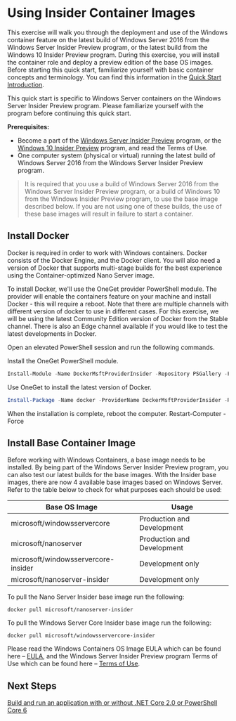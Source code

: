 # Using Insider Container Images

This exercise will walk you through the deployment and use of the Windows container feature on the latest build of Windows Server 2016 from the Windows Server Insider Preview program, or the latest build from the Windows 10 Insider Preview program. During this exercise, you will install the container role and deploy a preview edition of the base OS images. Before starting this quick start, familiarize yourself with basic container concepts and terminology. You can find this information in the [Quick Start Introduction](./index.md).

This quick start is specific to Windows Server containers on the Windows Server Insider Preview program. Please familiarize yourself with the program before continuing this quick start.

**Prerequisites:**

- Become a part of the [Windows Server Insider Preview](https://www.microsoft.com/en-us/software-download/windowsinsiderpreviewserver) program, or the [Windows 10 Insider Preview](https://insider.windows.com/GettingStarted) program, and read the Terms of Use. 
- One computer system (physical or virtual) running the latest build of Windows Server 2016 from the Windows Server Insider Preview program.

>It is required that you use a build of Windows Server 2016 from the Windows Server Insider Preview program, or a build of Windows 10 from the Windows Insider Preview program, to use the base image described below. If you are not using one of these builds, the use of these base images will result in failure to start a container.

## Install Docker
Docker is required in order to work with Windows containers. Docker consists of the Docker Engine, and the Docker client. You will also need a version of Docker that supports multi-stage builds for the best experience using the Container-optimized Nano Server image.

To install Docker, we'll use the OneGet provider PowerShell module. The provider will enable the containers feature on your machine and install Docker - this will require a reboot. Note that there are multiple channels with different version of docker to use in different cases. For this exercise, we will be using the latest Community Edition version of Docker from the Stable channel. There is also an Edge channel available if you would like to test the latest developments in Docker. 

Open an elevated PowerShell session and run the following commands.

Install the OneGet PowerShell module.
```powershell
Install-Module -Name DockerMsftProviderInsider -Repository PSGallery -Force
```
Use OneGet to install the latest version of Docker.
```powershell
Install-Package -Name docker -ProviderName DockerMsftProviderInsider -RequiredVersion 17.05.0-ce
```
When the installation is complete, reboot the computer.
Restart-Computer -Force

## Install Base Container Image

Before working with Windows Containers, a base image needs to be installed. By being part of the Windows Server Insider Preview program, you can also test our latest builds for the base images. With the Insider base images, there are now 4 available base images based on Windows Server. Refer to the table below to check for what purposes each should be used:

| Base OS Image                       | Usage                      |
|-------------------------------------|----------------------------|
| microsoft/windowsservercore         | Production and Development |
| microsoft/nanoserver                | Production and Development |
| microsoft/windowsservercore-insider | Development only           |
| microsoft/nanoserver-insider        | Development only           |

To pull the Nano Server Insider base image run the following:

```none
docker pull microsoft/nanoserver-insider
```

To pull the Windows Server Core Insider base image run the following:

```none
docker pull microsoft/windowsservercore-insider
```

Please read the Windows Containers OS Image EULA which can be found here – [EULA](../EULA.md ), and the Windows Server Insider Preview program Terms of Use which can be found here – [Terms of Use](https://www.microsoft.com/en-us/software-download/windowsinsiderpreviewserver). 

## Next Steps

[Build and run an application with or without .NET Core 2.0 or PowerShell Core 6](./Nano_RS3-.NET_Core_and_PS.docx.md)
